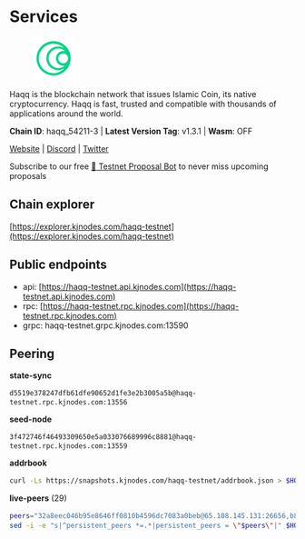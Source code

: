 # Services

<figure><img src="https://raw.githubusercontent.com/kj89/cosmos-images/main/logos/haqq.png" alt=""><figcaption></figcaption></figure>

Haqq is the blockchain network that issues Islamic Coin,  its native cryptocurrency. Haqq is fast, trusted and  compatible with thousands of applications around the world.

**Chain ID**: haqq_54211-3 | **Latest Version Tag**: v1.3.1 | **Wasm**: OFF

[Website](https://islamiccoin.net) | [Discord](https://discord.gg/hU9MHG5kZq) | [Twitter](https://twitter.com/Islamic_Coin)



Subscribe to our free [🤖 Testnet Proposal Bot](https://t.me/kjnodes_testnet_proposal_bot) to never miss upcoming proposals


## Chain explorer
[https://explorer.kjnodes.com/haqq-testnet](https://explorer.kjnodes.com/haqq-testnet)

## Public endpoints

* api: [https://haqq-testnet.api.kjnodes.com](https://haqq-testnet.api.kjnodes.com)
* rpc: [https://haqq-testnet.rpc.kjnodes.com](https://haqq-testnet.rpc.kjnodes.com)
* grpc: haqq-testnet.grpc.kjnodes.com:13590

## Peering

**state-sync**

```text
d5519e378247dfb61dfe90652d1fe3e2b3005a5b@haqq-testnet.rpc.kjnodes.com:13556
```

**seed-node**

```text
3f472746f46493309650e5a033076689996c8881@haqq-testnet.rpc.kjnodes.com:13559
```

**addrbook**
```bash
curl -Ls https://snapshots.kjnodes.com/haqq-testnet/addrbook.json > $HOME/.haqqd/config/addrbook.json
```

**live-peers** (29)
```bash
peers="32a8eec046b95e8646ff0810b4596dc7083a0beb@65.108.145.131:26656,b8a448782429ee7679c580ec5ef20a7325916cb3@202.61.194.254:56656,a6150d39e4725d28a56f41ebf3c6d457c54bd2f1@34.138.250.4:26656,f54d4de6d4ae81ec8a2315b54247872b315f198d@65.109.57.9:26656,442d3bacb350437b8d9f0f1431e0519b81094100@135.181.62.222:26656,62bf004201a90ce00df6f69390378c3d90f6dd7e@45.83.173.19:26656,16f40215d018c7d657fef0bb5ce2950251d525d2@148.251.51.144:36656,230d299006a432b0f44534ca8a19c8c876c0ccb3@85.10.193.246:26656,23ff658b56fbb8bc73372973a34733ff5d79b435@142.132.202.50:11604,64a840f6f5344a22a485b2818f9da9a457d42827@95.217.57.232:36656,acba49be707c31a831a3bca9d9d9f7defcc0bd21@142.132.148.174:26656,78e3ef8adf819b479acc13a2f92ab5c0fa350aeb@66.45.231.30:11464,24e894d4d8a18276acf6051cccf369a1ce69842d@65.108.151.105:26656,47a269c3e30f70d8234a2afd8e9055e74129fde0@65.108.129.29:36656,23a1176c9911eac442d6d1bf15f92eeabb3981d5@45.83.173.18:26656,2a9a320e38e80b8cbaf60be2cf65cea6592f45e9@18.159.219.73:26656,3df5a68b919177179c6dcb0b9c9354fd6bbba1c8@65.109.92.240:20116,5a223d77d01319a8c7f648eddfc8549cafcd8ca5@34.147.118.211:26656,927a323649e7dd8d4c75da6e5edaee439652b46f@65.109.92.241:20116,4034efbff7c82e1a2d3908fefd2512552dea63f5@65.109.38.208:26651,ed145a35b436878c1f1c10634bd18600f3696e17@95.217.181.142:26656,90b1d14fc7393c6b6452ecf8b3cdd078a445a238@65.109.112.178:29656,f57fae1bdea281392b563a58978a2d8c0a37725f@95.217.233.234:26656,59af99085c961a6a5c8dc4bc8b3abffda16ddccb@135.181.38.62:26656,0d5a3f0be2d61efe4151fe58c94d6e5299210e8d@65.109.12.191:26656,3ba8280c245f4d63a8f7913aea64a5071f0c76d7@65.109.18.166:54656,d7ac44bf8f8d760c3df1a8695145021f35feb985@34.88.220.124:26656,d5519e378247dfb61dfe90652d1fe3e2b3005a5b@65.109.68.190:35656,90b40d2b773090b82aa7788c2d1937e4fd6d2dc0@65.108.231.124:19656"
sed -i -e "s|^persistent_peers *=.*|persistent_peers = \"$peers\"|" $HOME/.haqqd/config/config.toml
```
